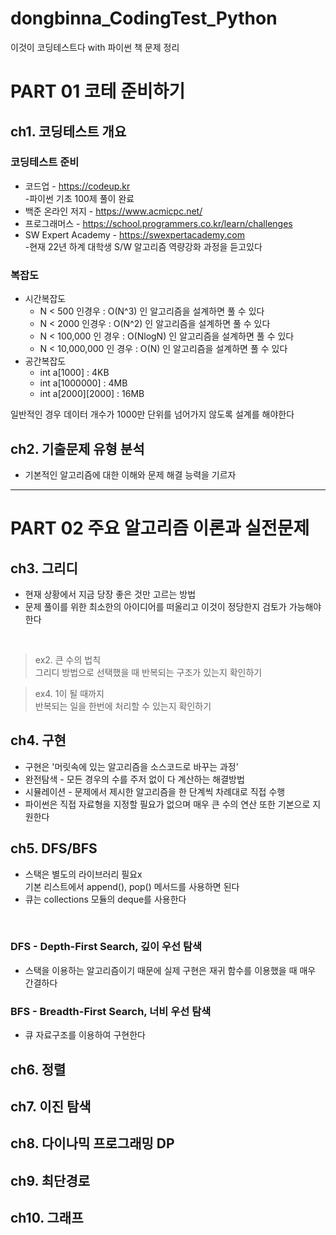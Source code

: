 # dongbinna_CodingTest_Python
이것이 코딩테스트다 with 파이썬 책 문제 정리  
# PART 01 코테 준비하기
## ch1. 코딩테스트 개요  
### 코딩테스트 준비
* 코드업 - https://codeup.kr  
-파이썬 기초 100제 풀이 완료  
* 백준 온라인 저지 - https://www.acmicpc.net/
* 프로그래머스 - https://school.programmers.co.kr/learn/challenges
* SW Expert Academy - https://swexpertacademy.com  
-현재 22년 하계 대학생 S/W 알고리즘 역량강화 과정을 듣고있다  
### 복잡도  
* 시간복잡도  
  * N < 500 인경우 : O(N^3) 인 알고리즘을 설계하면 풀 수 있다
  * N < 2000 인경우 : O(N^2) 인 알고리즘을 설계하면 풀 수 있다  
  * N < 100,000 인 경우 : O(NlogN) 인 알고리즘을 설계하면 풀 수 있다  
  * N < 10,000,000 인 경우 : O(N) 인 알고리즘을 설계하면 풀 수 있다  
* 공간복잡도  
  * int a[1000] : 4KB
  * int a[1000000] : 4MB  
  * int a[2000][2000] : 16MB  
  
일반적인 경우 데이터 개수가 1000만 단위를 넘어가지 않도록 설계를 해야한다  
## ch2. 기출문제 유형 분석  
* 기본적인 알고리즘에 대한 이해와 문제 해결 능력을 기르자  

---
# PART 02 주요 알고리즘 이론과 실전문제  
## ch3. 그리디  
* 현재 상황에서 지금 당장 좋은 것만 고르는 방법
* 문제 풀이를 위한 최소한의 아이디어를 떠올리고 이것이 정당한지 검토가 가능해야 한다  
<br>  

> ex2. 큰 수의 법칙  
> 그리디 방법으로 선택했을 때 반복되는 구조가 있는지 확인하기  

> ex4. 1이 될 때까지  
> 반복되는 일을 한번에 처리할 수 있는지 확인하기  

## ch4. 구현  
* 구현은 '머릿속에 있는 알고리즘을 소스코드로 바꾸는 과정'  
* 완전탐색 - 모든 경우의 수를 주저 없이 다 계산하는 해결방법
* 시뮬레이션 - 문제에서 제시한 알고리즘을 한 단계씩 차례대로 직접 수행  
* 파이썬은 직접 자료형을 지정할 필요가 없으며 매우 큰 수의 연산 또한 기본으로 지원한다  
## ch5. DFS/BFS  
* 스택은 별도의 라이브러리 필요x  
기본 리스트에서 append(), pop() 메서드를 사용하면 된다  
* 큐는 collections 모듈의 deque를 사용한다  

<br>

### DFS - Depth-First Search, 깊이 우선 탐색  
* 스택을 이용하는 알고리즘이기 때문에 실제 구현은 재귀 함수를 이용했을 때 매우 간결하다  
### BFS - Breadth-First Search, 너비 우선 탐색  
* 큐 자료구조를 이용하여 구현한다  

## ch6. 정렬  


## ch7. 이진 탐색  
## ch8. 다이나믹 프로그래밍 DP  
## ch9. 최단경로  
## ch10. 그래프
